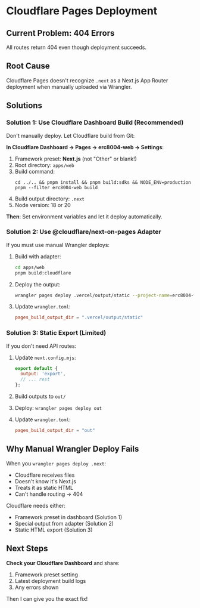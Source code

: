 # Cloudflare Pages Deployment

## Current Problem: 404 Errors

All routes return 404 even though deployment succeeds.

## Root Cause

Cloudflare Pages doesn't recognize `.next` as a Next.js App Router deployment when manually uploaded via Wrangler.

## Solutions

### Solution 1: Use Cloudflare Dashboard Build (Recommended)

Don't manually deploy. Let Cloudflare build from Git:

**In Cloudflare Dashboard → Pages → erc8004-web → Settings**:

1. Framework preset: **Next.js** (not "Other" or blank!)
2. Root directory: `apps/web`
3. Build command: 
   ```
   cd ../.. && pnpm install && pnpm build:sdks && NODE_ENV=production pnpm --filter erc8004-web build
   ```
4. Build output directory: `.next`
5. Node version: 18 or 20

**Then**: Set environment variables and let it deploy automatically.

### Solution 2: Use @cloudflare/next-on-pages Adapter

If you must use manual Wrangler deploys:

1. Build with adapter:
   ```bash
   cd apps/web
   pnpm build:cloudflare
   ```

2. Deploy the output:
   ```bash
   wrangler pages deploy .vercel/output/static --project-name=erc8004-web
   ```

3. Update `wrangler.toml`:
   ```toml
   pages_build_output_dir = ".vercel/output/static"
   ```

### Solution 3: Static Export (Limited)

If you don't need API routes:

1. Update `next.config.mjs`:
   ```javascript
   export default {
     output: 'export',
     // ... rest
   };
   ```

2. Build outputs to `out/`
3. Deploy: `wrangler pages deploy out`
4. Update `wrangler.toml`:
   ```toml
   pages_build_output_dir = "out"
   ```

## Why Manual Wrangler Deploy Fails

When you `wrangler pages deploy .next`:
- Cloudflare receives files
- Doesn't know it's Next.js
- Treats it as static HTML
- Can't handle routing → 404

Cloudflare needs either:
- Framework preset in dashboard (Solution 1)
- Special output from adapter (Solution 2)
- Static HTML export (Solution 3)

## Next Steps

**Check your Cloudflare Dashboard** and share:
1. Framework preset setting
2. Latest deployment build logs
3. Any errors shown

Then I can give you the exact fix!


